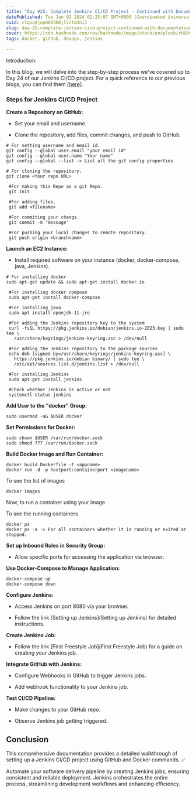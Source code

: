 ```yaml
---
title: "Day #25: Complete Jenkins CI/CD Project - Continued with Documentation"
datePublished: Tue Jan 02 2024 02:25:07 GMT+0000 (Coordinated Universal Time)
cuid: clqvq8jup000308jl5ctm3n13
slug: day-25-complete-jenkins-cicd-project-continued-with-documentation
cover: https://cdn.hashnode.com/res/hashnode/image/stock/unsplash/rH8O0FHFpfw/upload/b396fe648516c0bda47f7a57a097b8ad.jpeg
tags: docker, github, devops, jenkins

---
```


Introduction:

In this blog, we will delve into the step-by-step process we've covered up to Day 24 of our Jenkins CI/CD project. For a quick reference to our previous blogs, you can find them \[[here](https://theshubhamgour.hashnode.dev/day-24-complete-jenkins-cicd-project)\].

### **Steps for Jenkins CI/CD Project**

**Create a Repository on GitHub:**

* Set your email and username.
    
* Clone the repository, add files, commit changes, and push to GitHub.
    

```abap
# For setting username and email id.
git config --global user.email "your email id"
git config --global user.name "Your name"
git config --global --list -> List all the git config properties

# For cloning the repository.
git clone <Your repo URL>

 #For making this Repo as a git Repo.
 git init

 #For adding files.
 git add <filename>

 #For commiting your changs.
 git commit -m "message"

 #For pushing your local changes to remote repository.
 git push origin <branchname>
```

**Launch an EC2 Instance:**

* Install required software on your instance (docker, docker-compose, java, Jenkins).
    

```abap
# For installing docker
sudo apt-get update && sudo apt-get install docker.io

 #For installing docker compose
 sudo apt-get install docker-compose

 #For installing java
 sudo apt install openjdk-11-jre

 #For adding the Jenkins repository key to the system
 curl -fsSL https://pkg.jenkins.io/debian/jenkins.io-2023.key | sudo tee \
   /usr/share/keyrings/jenkins-keyring.asc > /dev/null

 #For adding the Jenkins repository to the package sources
 echo deb [signed-by=/usr/share/keyrings/jenkins-keyring.asc] \
   https://pkg.jenkins.io/debian binary/ | sudo tee \
   /etc/apt/sources.list.d/jenkins.list > /dev/null

 #For installing Jenkins
 sudo apt-get install jenkins

 #Check whether Jenkins is active or not
 systemctl status jenkins
```

**Add User to the "docker" Group:**

```abap
sudo usermod -aG $USER docker
```

**Set Permissions for Docker:**

```abap
sudo chown $USER /var/run/docker.sock
sudo chmod 777 /var/run/docker.sock
```

**Build Docker Image and Run Container:**

```abap
docker build Dockerfile -t <appname>
docker run -d -p hostport:containerport <imagename>
```

To see the list of images

```abap
docker images
```

Now, to run a container using your image

To see the running containers

```abap
docker ps
docker ps -a -> For all containers whether it is running or exited or stopped.
```

**Set up Inbound Rules in Security Group:**

* Allow specific ports for accessing the application via browser.
    

**Use Docker-Compose to Manage Application:**

```abap
docker-compose up
docker-compose down
```

**Configure Jenkins:**

* Access Jenkins on port 8080 via your browser.
    
* Follow the link \[Setting up Jenkins\](Setting up Jenkins) for detailed instructions.
    

**Create Jenkins Job:**

* Follow the link \[First Freestyle Job\](First Freestyle Job) for a guide on creating your Jenkins job.
    

**Integrate GitHub with Jenkins:**

* Configure Webhooks in GitHub to trigger Jenkins jobs.
    
* Add webhook functionality to your Jenkins job.
    

**Test CI/CD Pipeline:**

* Make changes to your GitHub repo.
    
* Observe Jenkins job getting triggered.
    

## **Conclusion**

This comprehensive documentation provides a detailed walkthrough of setting up a Jenkins CI/CD project using GitHub and Docker commands. ✅

Automate your software delivery pipeline by creating Jenkins jobs, ensuring consistent and reliable deployment. Jenkins orchestrates the entire process, streamlining development workflows and enhancing efficiency.